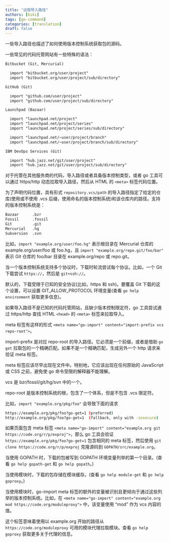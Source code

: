 ```yaml
---
title: "远程导入路径"
authors: [kiki]
tags: [go-command]
categories: [translation]
draft: false
---
```


一些导入路径也描述了如何使用版本控制系统获取包的源码。

一些常见的代码托管网站有一些特殊的语法：

```txt
Bitbucket (Git, Mercurial)

  import "bitbucket.org/user/project"
  import "bitbucket.org/user/project/sub/directory"

GitHub (Git)

  import "github.com/user/project"
  import "github.com/user/project/sub/directory"

Launchpad (Bazaar)

  import "launchpad.net/project"
  import "launchpad.net/project/series"
  import "launchpad.net/project/series/sub/directory"

  import "launchpad.net/~user/project/branch"
  import "launchpad.net/~user/project/branch/sub/directory"

IBM DevOps Services (Git)

  import "hub.jazz.net/git/user/project"
  import "hub.jazz.net/git/user/project/sub/directory"
```

对于托管在其他服务商的代码，导入路径或者具备版本控制类型，或者 go 工具可以通过 https/http 动态拉取导入路径，然后从 HTML 的 `<meta>` 标签代码位置。

为了声明代码位置，具有形式 `repository.vcs/path` 的导入路径指定了给定的仓库(使用或不使用 .vcs 后缀，使用命名的版本控制系统)和该仓库内的路径。支持的版本控制系统是：

```txt
Bazaar      .bzr
Fossil      .fossil
Git         .git
Mercurial   .hg
Subversion  .svn
```

比如，`import "example.org/user/foo.hg"` 表示根目录在 Mercurial 仓库的 example.org/user/foo 或 foo.hg，且 `import "example.org/repo.git/foo/bar"` 表示 Git 仓库的 foo/bar 目录在 example.org/repo 或 repo.git。

当一个版本控制系统支持多个协议时，下载时轮流尝试每个协议。比如，一个 Git 下载尝试 `https://`，然后是 `git+ssh://`。

默认的，下载受限于已知的安全协议(比如，https 和 ssh)。要覆盖 Git 下载的这个设置，可以设置 GIT_ALLOW_PROTOCOL 环境变量(查看 `go help environment` 获取更多信息)。

如果导入路径不是已知的代码托管网站，且缺少版本控制限定符，go 工具尝试通过 https/http 查找 HTML  `<head>` 的 `<meta>` 标签来拉取导入。

meta 标签有这样的形式 `<meta name="go-import" content="import-prefix vcs repo-root">`。

import-prefix 是对应 repo-root 的导入路径。它必须是一个前缀，或者是借助 `go get` 拉取包的一个精确匹配。如果不是一个精确匹配，生成另外一个 http 请求来验证 meta 标签。

meta 标签应该尽早出现在文件中。特别地，它应该出现在任何原始的 JavaScript 或 CSS 之前，避免使 go 命令受限的解释器不能理解。

vcs 是 bzr/fossil/git/hg/svn 中的一个。

repo-root 是版本控制系统的根，包含了一个体系，但是不包含 .vcs 限定符。

比如，`import "example.org/pkg/foo"` 会导致下面的请求

```sh
https://example.org/pkg/foo?go-get=1 (preferred)
http://example.org/pkg/foo?go-get=1  (fallback, only with -insecure)
```

如果页面包含 meta 标签 `<meta name="go-import" content="example.org git https://code.org/r/p/exproj">`，那么 go 工具会验证 `https://example.org/pkg/foo?go-get=1` 包含相同的 meta 标签，然后使用 `git clone https://code.org/r/p/exproj` 克隆源码到 `GOPATH/src/example.org`。

当使用 GOPATH 时，下载的包被写到 GOPATH 环境变量列举的第一个目录。(查看 `go help gopath-get` 和 `go help gopath`。)

当使用模块时，下载的包存储在模块缓存。(查看 `go help module-get` 和 `go help goproxy`。)

当使用模块时，go-import meta 标签的额外的变量被识别且更倾向于通过这些列举的版本控制系统。比如，在 `<meta name="go-import" content="example.org mod https://code.org/moduleproxy">` 中，该变量使用 “mod” 作为 vcs 内容的值。

这个标签意味着使用以 example.org 开始的路径从 `https://code.org/moduleproxy` 可用的模块代理拉取模块。查看 `go help goproxy` 获取更多关于代理的信息。
